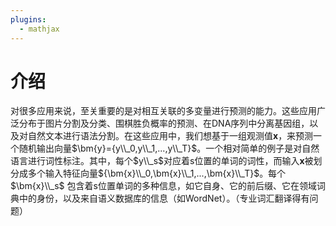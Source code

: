 ```yaml
---
plugins:
  - mathjax
---
```


# 介绍

对很多应用来说，至关重要的是对相互关联的多变量进行预测的能力。这些应用广泛分布于图片分割及分类、围棋胜负概率的预测、在DNA序列中分离基因组，以及对自然文本进行语法分割。在这些应用中，我们想基于一组观测值$\bm{x}$，来预测一个随机输出向量$\bm{y}={y\\_0,y\\_1,...,y\\_T}$。一个相对简单的例子是对自然语言进行词性标注。其中，每个$y\\_s$对应着s位置的单词的词性，而输入$\bm{x}$被划分成多个输入特征向量${\bm{x}\\_0,\bm{x}\\_1,...,\bm{x}\\_T}$。每个$\bm{x}\\_s$ 包含着s位置单词的多种信息，如它自身、它的前后缀、它在领域词典中的身份，以及来自语义数据库的信息（如WordNet）。（专业词汇翻译得有问题）

